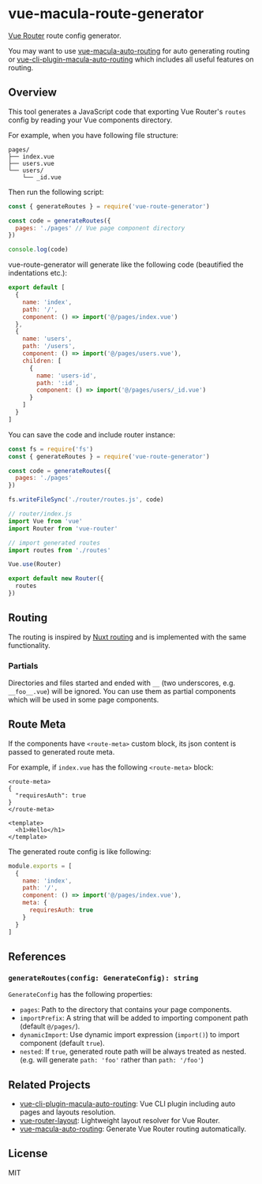 # vue-macula-route-generator

[Vue Router](https://github.com/vuejs/vue-router) route config generator.

You may want to use [vue-macula-auto-routing](https://github.com/macula-projects/vue-macula-auto-routing) for auto generating routing or [vue-cli-plugin-macula-auto-routing](https://github.com/macula-projects/vue-cli-plugin-macula-auto-routing) which includes all useful features on routing.

## Overview

This tool generates a JavaScript code that exporting Vue Router's `routes` config by reading your Vue components directory.

For example, when you have following file structure:

```
pages/
├── index.vue
├── users.vue
└── users/
    └── _id.vue
```

Then run the following script:

```js
const { generateRoutes } = require('vue-route-generator')

const code = generateRoutes({
  pages: './pages' // Vue page component directory
})

console.log(code)
```

vue-route-generator will generate like the following code (beautified the indentations etc.):

```js
export default [
  {
    name: 'index',
    path: '/',
    component: () => import('@/pages/index.vue')
  },
  {
    name: 'users',
    path: '/users',
    component: () => import('@/pages/users.vue'),
    children: [
      {
        name: 'users-id',
        path: ':id',
        component: () => import('@/pages/users/_id.vue')
      }
    ]
  }
]
```

You can save the code and include router instance:

```js
const fs = require('fs')
const { generateRoutes } = require('vue-route-generator')

const code = generateRoutes({
  pages: './pages'
})

fs.writeFileSync('./router/routes.js', code)
```

```js
// router/index.js
import Vue from 'vue'
import Router from 'vue-router'

// import generated routes
import routes from './routes'

Vue.use(Router)

export default new Router({
  routes
})
```

## Routing

The routing is inspired by [Nuxt routing](https://nuxtjs.org/guide/routing) and is implemented with the same functionality.

### Partials

Directories and files started and ended with `__` (two underscores, e.g. `__foo__.vue`) will be ignored. You can use them as partial components which will be used in some page components.

## Route Meta

If the components have `<route-meta>` custom block, its json content is passed to generated route meta.

For example, if `index.vue` has the following `<route-meta>` block:

```vue
<route-meta>
{
  "requiresAuth": true
}
</route-meta>

<template>
  <h1>Hello</h1>
</template>
```

The generated route config is like following:

```js
module.exports = [
  {
    name: 'index',
    path: '/',
    component: () => import('@/pages/index.vue'),
    meta: {
      requiresAuth: true
    }
  }
]
```

## References

### `generateRoutes(config: GenerateConfig): string`

`GenerateConfig` has the following properties:

- `pages`: Path to the directory that contains your page components.
- `importPrefix`: A string that will be added to importing component path (default `@/pages/`).
- `dynamicImport`: Use dynamic import expression (`import()`) to import component (default `true`).
- `nested`: If `true`, generated route path will be always treated as nested. (e.g. will generate `path: 'foo'` rather than `path: '/foo'`)

## Related Projects

- [vue-cli-plugin-macula-auto-routing](https://github.com/macula-projects/vue-cli-plugin-macula-auto-routing): Vue CLI plugin including auto pages and layouts resolution.
- [vue-router-layout](https://github.com/ktsn/vue-router-layout): Lightweight layout resolver for Vue Router.
- [vue-macula-auto-routing](https://github.com/macula-projects/vue-macula-auto-routing): Generate Vue Router routing automatically.

## License

MIT
